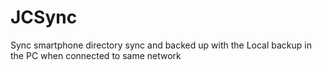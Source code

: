 # JCSync
Sync smartphone directory sync and backed up with the Local backup in the PC when connected to same network
